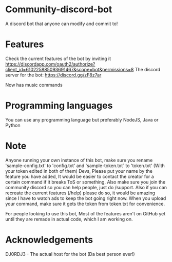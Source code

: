 # Community-discord-bot
A discord bot that anyone can modify and commit to!

# Features
Check the current features of the bot by inviting it https://discordapp.com/oauth2/authorize?client_id=610225885093691467&scope=bot&permissions=8
The discord server for the bot: https://discord.gg/zF8z7ar

Now has music commands

# Programming languages
You can use any programming language but preferably NodeJS, Java or Python

# Note
Anyone running your own instance of this bot, make sure you rename 'sample-config.txt' to 'config.txt' and 'sample-token.txt` to 'token.txt' (With your token edited in both of them)
Devs, Please put your name by the feature you have added, It would be easier to contact the creator for a certain command if it breaks ToS or something, Also make sure you join the community discord so you can help people, just do /support.
Also if you can recreate the current features (/help) please do so, it would be amazing since I have to watch ads to keep the bot going right now. When you upload your command, make sure it gets the token from token.txt for convenience.

For people looking to use this bot, Most of the features aren't on GitHub yet until they are remade in actual code, which I am working on.

# Acknowledgements
DJ0RDJ3 - The actual host for the bot (Da best person ever!)
